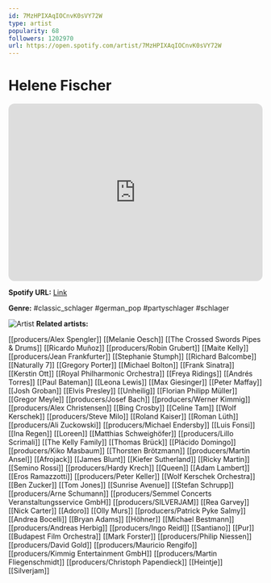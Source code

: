 ```yaml
---
id: 7MzHPIXAqIOCnvK0sVY72W
type: artist
popularity: 68
followers: 1202970
url: https://open.spotify.com/artist/7MzHPIXAqIOCnvK0sVY72W
---
```

# Helene Fischer

<iframe style="border-radius:12px" src="https://open.spotify.com/embed/artist/7MzHPIXAqIOCnvK0sVY72W" width="100%" height="352" frameBorder="0" allowfullscreen="" allow="autoplay; clipboard-write; encrypted-media; fullscreen; picture-in-picture" loading="lazy"></iframe>

**Spotify URL:** [Link](https://open.spotify.com/artist/7MzHPIXAqIOCnvK0sVY72W)

**Genre:**  #classic_schlager #german_pop #partyschlager #schlager

![Artist](https://i.scdn.co/image/ab6761610000e5eb5581c65ea1ad2bccddc11f94)
**Related artists:**

[[producers/Alex Spengler]]
[[Melanie Oesch]]
[[The Crossed Swords Pipes & Drums]]
[[Ricardo Muñoz]]
[[producers/Robin Grubert]]
[[Maite Kelly]]
[[producers/Jean Frankfurter]]
[[Stephanie Stumph]]
[[Richard Balcombe]]
[[Naturally 7]]
[[Gregory Porter]]
[[Michael Bolton]]
[[Frank Sinatra]]
[[Kerstin Ott]]
[[Royal Philharmonic Orchestra]]
[[Freya Ridings]]
[[Andrés Torres]]
[[Paul Bateman]]
[[Leona Lewis]]
[[Max Giesinger]]
[[Peter Maffay]]
[[Josh Groban]]
[[Elvis Presley]]
[[Unheilig]]
[[Florian Philipp Müller]]
[[Gregor Meyle]]
[[producers/Josef Bach]]
[[producers/Werner Kimmig]]
[[producers/Alex Christensen]]
[[Bing Crosby]]
[[Celine Tam]]
[[Wolf Kerschek]]
[[producers/Steve Milo]]
[[Roland Kaiser]]
[[Roman Lüth]]
[[producers/Ali Zuckowski]]
[[producers/Michael Endersby]]
[[Luis Fonsi]]
[[Ina Regen]]
[[Loreen]]
[[Matthias Schweighöfer]]
[[producers/Lillo Scrimali]]
[[The Kelly Family]]
[[Thomas Brück]]
[[Plácido Domingo]]
[[producers/Kiko Masbaum]]
[[Thorsten Brötzmann]]
[[producers/Martin Ansel]]
[[Afrojack]]
[[James Blunt]]
[[Kiefer Sutherland]]
[[Ricky Martin]]
[[Semino Rossi]]
[[producers/Hardy Krech]]
[[Queen]]
[[Adam Lambert]]
[[Eros Ramazzotti]]
[[producers/Peter Keller]]
[[Wolf Kerschek Orchestra]]
[[Ben Zucker]]
[[Tom Jones]]
[[Sunrise Avenue]]
[[Stefan Schrupp]]
[[producers/Arne Schumann]]
[[producers/Semmel Concerts Veranstaltungsservice GmbH]]
[[producers/SILVERJAM]]
[[Rea Garvey]]
[[Nick Carter]]
[[Adoro]]
[[Olly Murs]]
[[producers/Patrick Pyke Salmy]]
[[Andrea Bocelli]]
[[Bryan Adams]]
[[Höhner]]
[[Michael Bestmann]]
[[producers/Andreas Herbig]]
[[producers/Ingo Reidl]]
[[Santiano]]
[[Pur]]
[[Budapest Film Orchestra]]
[[Mark Forster]]
[[producers/Philip Niessen]]
[[producers/David Gold]]
[[producers/Mauricio Rengifo]]
[[producers/Kimmig Entertainment GmbH]]
[[producers/Martin Fliegenschmidt]]
[[producers/Christoph Papendieck]]
[[Heintje]]
[[Silverjam]]
